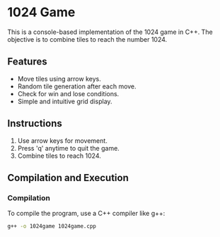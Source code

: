 # 1024 Game

This is a console-based implementation of the 1024 game in C++. The objective is to combine tiles to reach the number 1024.

## Features

- Move tiles using arrow keys.
- Random tile generation after each move.
- Check for win and lose conditions.
- Simple and intuitive grid display.

## Instructions

1. Use arrow keys for movement.
2. Press 'q' anytime to quit the game.
3. Combine tiles to reach 1024.

## Compilation and Execution

### Compilation

To compile the program, use a C++ compiler like g++:

```sh
g++ -o 1024game 1024game.cpp
